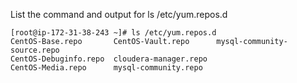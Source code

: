 List the command and output for ls /etc/yum.repos.d
```
[root@ip-172-31-38-243 ~]# ls /etc/yum.repos.d
CentOS-Base.repo       CentOS-Vault.repo      mysql-community-source.repo
CentOS-Debuginfo.repo  cloudera-manager.repo
CentOS-Media.repo      mysql-community.repo
```
